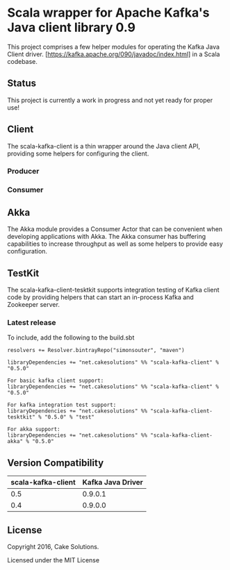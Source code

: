 Scala wrapper for Apache Kafka's Java client library 0.9
========================================================

This project comprises a few helper modules for operating the Kafka Java Client driver. [https://kafka.apache.org/090/javadoc/index.html] in a Scala codebase.

## Status
This project is currently a work in progress and not yet ready for proper use!

## Client
The scala-kafka-client is a thin wrapper around the Java client API, providing some helpers for configuring the client.

### Producer

### Consumer

## Akka
The Akka module provides a Consumer Actor that can be convenient when developing applications with Akka.  The Akka consumer has buffering capabilities to increase throughput as well as some helpers to provide easy configuration.

## TestKit
The scala-kafka-client-tesktkit supports integration testing of Kafka client code by providing helpers that can start an in-process Kafka and Zookeeper server. 

### Latest release
To include, add the following to the build.sbt

    resolvers += Resolver.bintrayRepo("simonsouter", "maven")
    
    libraryDependencies += "net.cakesolutions" %% "scala-kafka-client" % "0.5.0"
    
    For basic kafka client support:
    libraryDependencies += "net.cakesolutions" %% "scala-kafka-client" % "0.5.0"
    
    For kafka integration test support:
    libraryDependencies += "net.cakesolutions" %% "scala-kafka-client-tesktkit" % "0.5.0" % "test"
    
    For akka support:
    libraryDependencies += "net.cakesolutions" %% "scala-kafka-client-akka" % "0.5.0"
    
 ## Version Compatibility
    
 | scala-kafka-client | Kafka Java Driver
 | ------------------ | -----------------
 | 0.5                | 0.9.0.1          
 | 0.4                | 0.9.0.0          
    
 ## License
    
 Copyright 2016, Cake Solutions.
    
 Licensed under the MIT License
